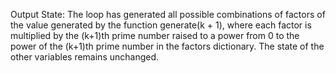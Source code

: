 Output State: The loop has generated all possible combinations of factors of the value generated by the function generate(k + 1), where each factor is multiplied by the (k+1)th prime number raised to a power from 0 to the power of the (k+1)th prime number in the factors dictionary. The state of the other variables remains unchanged.